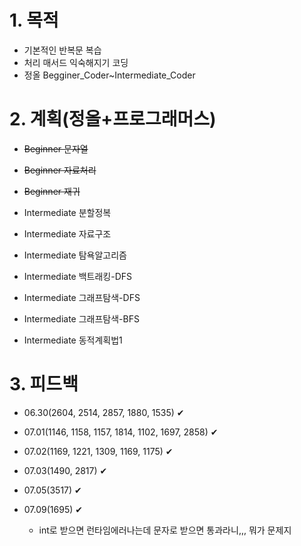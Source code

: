 # 1. 목적

- 기본적인 반복문 복습
- 처리 매서드 익숙해지기 코딩
- 정올 Begginer_Coder~Intermediate_Coder



# 2. 계획(정올+프로그래머스)

- ~~Beginner 문자열~~

- ~~Beginner 자료처리~~
- ~~Beginner 재귀~~
- Intermediate 분할정복
- Intermediate 자료구조
- Intermediate 탐욕알고리즘
- Intermediate 백트래킹-DFS
- Intermediate 그래프탐색-DFS
- Intermediate 그래프탐색-BFS
- Intermediate 동적계획법1



# 3. 피드백

- 06.30(2604, 2514, 2857, 1880, 1535) ✔
- 07.01(1146, 1158, 1157, 1814, 1102, 1697, 2858) ✔
- 07.02(1169, 1221, 1309, 1169, 1175) ✔
- 07.03(1490, 2817) ✔
- 07.05(3517) ✔

- 07.09(1695) ✔
  - int로 받으면 런타임에러나는데 문자로 받으면 통과라니,,, 뭐가 문제지